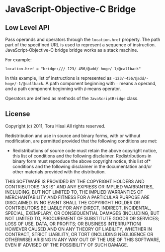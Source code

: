 JavaScript-Objective-C Bridge
=============================

Low Level API
-------------

Pass operands and operators through the `location.href` property.
The path part of the specifined URL is used to represent a sequence of instruction.
JavaScript-Objective-C bridge bridge works as a stack machine.

For example:

    location.href = "bridge:///-123/-456/@add/-hoge/-1/@callback"

In this example, list of instructions is represented as `-123/-456/@add/-hoge/-1/@callback`.
A path component beginning with `-` means a operand, and a path component beginning with `@` means operator.

Operators are defined as methods of the `JavaScriptBridge` class.


License
-------

Copyright (c) 2011, Toru Hisai
All rights reserved.

Redistribution and use in source and binary forms, with or without modification, are permitted provided that the following conditions are met:

* Redistributions of source code must retain the above copyright notice, this list of conditions and the following disclaimer.
Redistributions in binary form must reproduce the above copyright notice, this list of* conditions and the following disclaimer in the documentation and/or other materials provided with the distribution.

THIS SOFTWARE IS PROVIDED BY THE COPYRIGHT HOLDERS AND CONTRIBUTORS "AS IS" AND ANY EXPRESS OR IMPLIED WARRANTIES, INCLUDING, BUT NOT LIMITED TO, THE IMPLIED WARRANTIES OF MERCHANTABILITY AND FITNESS FOR A PARTICULAR PURPOSE ARE DISCLAIMED. IN NO EVENT SHALL THE COPYRIGHT HOLDER OR CONTRIBUTORS BE LIABLE FOR ANY DIRECT, INDIRECT, INCIDENTAL, SPECIAL, EXEMPLARY, OR CONSEQUENTIAL DAMAGES (INCLUDING, BUT NOT LIMITED TO, PROCUREMENT OF SUBSTITUTE GOODS OR SERVICES; LOSS OF USE, DATA, OR PROFITS; OR BUSINESS INTERRUPTION) HOWEVER CAUSED AND ON ANY THEORY OF LIABILITY, WHETHER IN CONTRACT, STRICT LIABILITY, OR TORT (INCLUDING NEGLIGENCE OR OTHERWISE) ARISING IN ANY WAY OUT OF THE USE OF THIS SOFTWARE, EVEN IF ADVISED OF THE POSSIBILITY OF SUCH DAMAGE.

